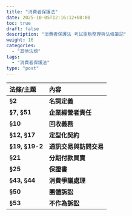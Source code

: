 ```yaml
---
title: "消費者保護法"
date: 2025-10-05T12:16:12+08:00
toc: true
draft: false
description: "消費者保護法 考試重點整理與法條筆記"
weight: 16
categories:
  - "其他法規"
tags:
  - "消費者保護法"
type: "post"
---
```


| 法條/主題 | 內容 |
| :--- | :--- |
| **§2** | **名詞定義** | - **消費者**: 以消費為目的而為交易、使用商品或接受服務者。<br>- **企業經營者**: 以設計、生產、製造、輸入、經銷商品或提供服務為營業者。<br>- **定型化契約**: 企業經營者為與多數消費者訂立同類契約之用，所提出預先擬定之契約條款。<br>- **通訊交易**: 消費者於未能檢視商品或服務下而與企業經營者所訂立之契約。<br>- **訪問交易**: 企業經營者未經邀約而與消費者在其住居所等場所訂立之契約。 | 
| **§7, §51** | **企業經營者責任** | **安全保障義務(§7)**: 應確保其提供之商品或服務，符合當時科技或專業水準可合理期待之安全性。違反致生損害者，應負連帶賠償責任。<br>**懲罰性賠償金(§51)**: 因企業經營者之故意所致之損害，消費者得請求損害額五倍以下之懲罰性賠償金；重大過失為三倍以下；過失為一倍以下。 | 
| **§10** | **回收義務** | 企業經營者於有事實足認其商品或服務有危害消費者安全與健康之虞時，應即回收或停止服務。 | 
| **§12, §17** | **定型化契約** | **無效條款(§12)**: 違反誠信原則，對消費者顯失公平者，無效。<br>**應記載及不得記載事項(§17)**: 違反中央主管機關公告之定型化契約應記載或不得記載事項者，其條款無效。 | 
| **§19, §19-2** | **通訊交易與訪問交易** | **契約解除權(§19)**: 消費者得於收受商品或接受服務後7日內，以退回商品或書面通知方式解除契約，無須說明理由及負擔任何費用。<br>**返還義務(§19-2)**: 契約解除後，企業經營者應於15日內取回商品並返還價款。 | 
| **§21** | **分期付款買賣** | 應以書面為之，並載明頭期款、總價款與現金價之差額、利率等。未記載利率者，按週年利率5%計算。 | 
| **§25** | **保證書** | 企業經營者對商品或服務之品質為保證時，應主動出具書面保證書，並載明法定事項。 | 
| **§43, §44** | **消費爭議處理** | **申訴(§43)**: 消費者得向企業經營者、消保團體或消保官申訴。<br>**調解(§44)**: 申訴未獲妥適處理時，得向消費爭議調解委員會申請調解。 | 
| **§50** | **團體訴訟** | 消費者保護團體得受讓20人以上消費者之損害賠償請求權後，以自己名義提起訴訟。 | 
| **§53** | **不作為訴訟** | 消保官或消保團體，就企業經營者重大違反本法規定之行為，得向法院訴請停止或禁止之。 |